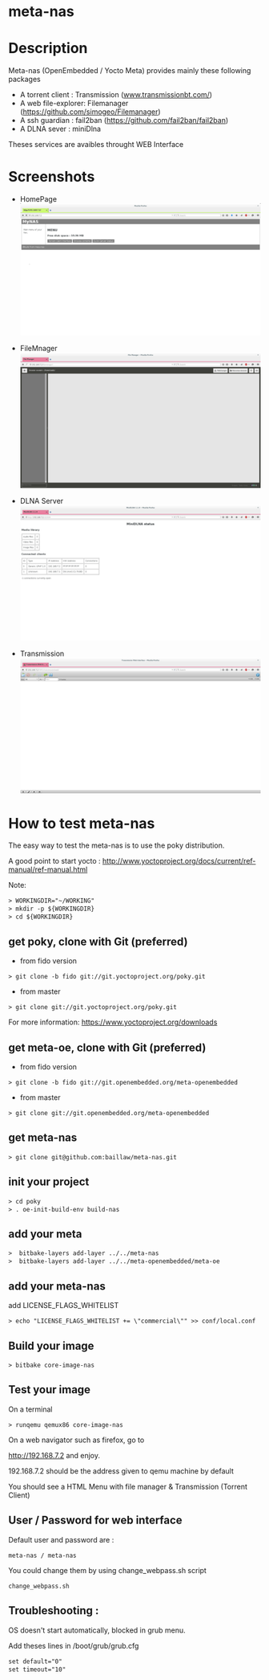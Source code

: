 # meta-nas
# Description

Meta-nas (OpenEmbedded / Yocto Meta) provides mainly these following packages
* A torrent client : Transmission (www.transmissionbt.com/)
* A web file-explorer: Filemanager (https://github.com/simogeo/Filemanager)
* A ssh guardian : fail2ban (https://github.com/fail2ban/fail2ban)
* A DLNA sever : miniDlna

Theses services are avaibles throught WEB Interface

# Screenshots
* HomePage
![HOMEPAGE](https://raw.githubusercontent.com/baillaw/meta-nas/master/screenshots/Homepage.jpg)

* FileMnager
![FILEMANAGER](https://raw.githubusercontent.com/baillaw/meta-nas/master/screenshots/FilesManager.jpg)

* DLNA Server
![DLNA Server status ](https://raw.githubusercontent.com/baillaw/meta-nas/master/screenshots/DLNA.jpg)

* Transmission
![TRANSMISSION](https://raw.githubusercontent.com/baillaw/meta-nas/master/screenshots/Transmission.jpg)

# How to test meta-nas
The easy way to test the meta-nas is to use the poky distribution.

A good point to start yocto :
 http://www.yoctoproject.org/docs/current/ref-manual/ref-manual.html

Note:
```text
> WORKINGDIR="~/WORKING"
> mkdir -p ${WORKINGDIR}
> cd ${WORKINGDIR}
```
## get poky, clone with Git (preferred)
* from fido version
```text
> git clone -b fido git://git.yoctoproject.org/poky.git
```

* from master
```text
> git clone git://git.yoctoproject.org/poky.git
```
For more information:
 https://www.yoctoproject.org/downloads
 
## get meta-oe, clone with Git (preferred)

* from fido version
```text
> git clone -b fido git://git.openembedded.org/meta-openembedded
```

* from master
```text
> git clone git://git.openembedded.org/meta-openembedded
```

## get meta-nas
```text
> git clone git@github.com:baillaw/meta-nas.git
```

## init your project
```text
> cd poky
> . oe-init-build-env build-nas
```
## add your meta
```text
>  bitbake-layers add-layer ../../meta-nas
>  bitbake-layers add-layer ../../meta-openembedded/meta-oe

```

## add your meta-nas
add LICENSE_FLAGS_WHITELIST
```text
> echo "LICENSE_FLAGS_WHITELIST += \"commercial\"" >> conf/local.conf
```


## Build your image
```text
> bitbake core-image-nas 
```
## Test your image
On a terminal
```text
> runqemu qemux86 core-image-nas
```

On a web navigator such as firefox, go to

http://192.168.7.2 and enjoy.

192.168.7.2 should be the address given to qemu machine by default

You should see a HTML Menu with file manager & Transmission (Torrent Client)

## User / Password for web interface

Default user and password are : 
```text
meta-nas / meta-nas
```

You could change them by using change_webpass.sh script
```text
change_webpass.sh
```

## Troubleshooting :

OS doesn't start automatically, blocked in grub menu.

Add theses lines in /boot/grub/grub.cfg
```text 
set default="0"
set timeout="10"
```
